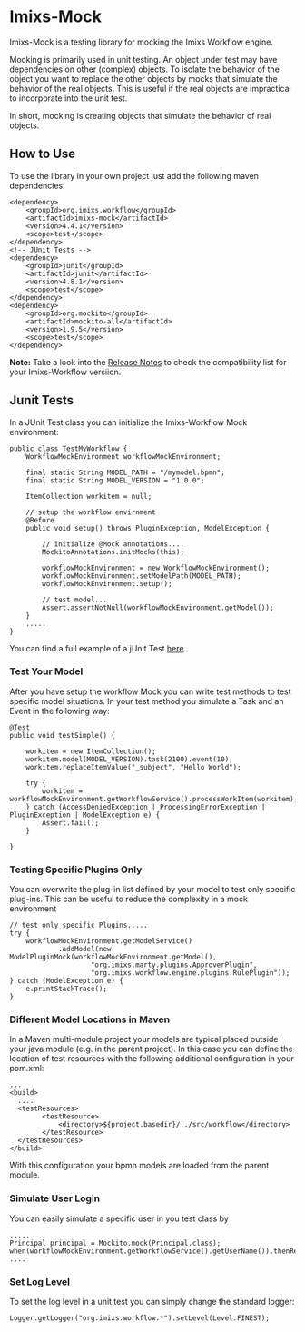 # Imixs-Mock

Imixs-Mock is a testing library for mocking the Imixs Workflow engine.

Mocking is primarily used in unit testing. An object under test may have dependencies on other (complex) objects. To isolate the behavior of the object you want to replace the other objects by mocks that simulate the behavior of the real objects. This is useful if the real objects are impractical to incorporate into the unit test.

In short, mocking is creating objects that simulate the behavior of real objects.

## How to Use

To use the library in your own project just add the following maven dependencies:


	<dependency>
		<groupId>org.imixs.workflow</groupId>
		<artifactId>imixs-mock</artifactId>
		<version>4.4.1</version>
		<scope>test</scope>
	</dependency>
	<!-- JUnit Tests -->
	<dependency>
		<groupId>junit</groupId>
		<artifactId>junit</artifactId>
		<version>4.8.1</version>
		<scope>test</scope>
	</dependency>
	<dependency>
		<groupId>org.mockito</groupId>
		<artifactId>mockito-all</artifactId>
		<version>1.9.5</version>
		<scope>test</scope>
	</dependency>

**Note:** Take a look into the [Release Notes](RELEASENOTES) to check the compatibility list for your Imixs-Workflow versiion.		
	
## Junit Tests

In a JUnit Test class you can initialize the Imixs-Workflow Mock environment:


	public class TestMyWorkflow {
		WorkflowMockEnvironment workflowMockEnvironment;
	
		final static String MODEL_PATH = "/mymodel.bpmn";
		final static String MODEL_VERSION = "1.0.0";
	
		ItemCollection workitem = null;
	
		// setup the workflow envirnment
		@Before
		public void setup() throws PluginException, ModelException {
	
			// initialize @Mock annotations....
			MockitoAnnotations.initMocks(this);
	
			workflowMockEnvironment = new WorkflowMockEnvironment();
			workflowMockEnvironment.setModelPath(MODEL_PATH);
			workflowMockEnvironment.setup();
	
			// test model...
			Assert.assertNotNull(workflowMockEnvironment.getModel());
		}
		.....
	}

You can find a full example of a jUnit Test [here](https://github.com/imixs/imixs-mock/blob/master/src/test/java/org/imixs/example/TestBPMN.java)

### Test Your Model

After you have setup the workflow Mock you can write test methods to test specific model situations.
In your test method you simulate a Task and an Event in the following way:

	@Test
	public void testSimple() {

		workitem = new ItemCollection();
		workitem.model(MODEL_VERSION).task(2100).event(10);
		workitem.replaceItemValue("_subject", "Hello World");

		try {
			workitem = workflowMockEnvironment.getWorkflowService().processWorkItem(workitem);
		} catch (AccessDeniedException | ProcessingErrorException | PluginException | ModelException e) {
			Assert.fail();
		}

	}



### Testing Specific Plugins Only

You can overwrite the plug-in list defined by your model to test only specific plug-ins. This can be useful to reduce the complexity in a mock environment

	// test only specific Plugins.....
	try {
		workflowMockEnvironment.getModelService()
				.addModel(new ModelPluginMock(workflowMockEnvironment.getModel(),
						"org.imixs.marty.plugins.ApproverPlugin",
						"org.imixs.workflow.engine.plugins.RulePlugin"));
	} catch (ModelException e) {
		e.printStackTrace();
	}


### Different Model Locations in Maven

In a Maven multi-module project your models are typical placed outside your java module (e.g. in the parent project). In this case you can define the location of test resources with the following additional configuraition in your pom.xml: 


	...
	<build>
	  ....
	  <testResources>
			<testResource>
				<directory>${project.basedir}/../src/workflow</directory>
			</testResource>
	  </testResources>
	</build>

With this configuration your bpmn models are loaded from the parent module. 


### Simulate User Login

You can easily simulate a specific user in you test class by 



	.....
	Principal principal = Mockito.mock(Principal.class);
	when(workflowMockEnvironment.getWorkflowService().getUserName()).thenReturn("my.userid");
	....
	
	
### Set Log Level

To set the log level in a unit test you can simply change the standard logger:

	
	Logger.getLogger("org.imixs.workflow.*").setLevel(Level.FINEST);
	  